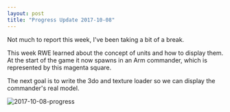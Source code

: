 ```yaml
---
layout: post
title: "Progress Update 2017-10-08"
---
```


Not much to report this week, I've been taking a bit of a break.

This week RWE learned about the concept of units and how to display them. At the start of the game it now spawns in an Arm commander, which is represented by this magenta square.

The next goal is to write the 3do and texture loader so we can display the commander's real model.

![2017-10-08-progress](/pics/progress-2017-10-08.png)
